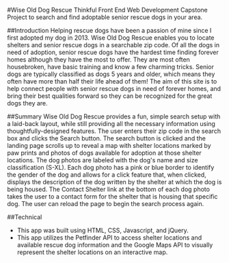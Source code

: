 #Wise Old Dog Rescue
Thinkful Front End Web Development Capstone Project to search and find adoptable senior rescue dogs in your area.

##Introduction
Helping rescue dogs have been a passion of mine since I first adopted my dog in 2013. Wise Old Dog Rescue enables you to locate shelters and senior rescue dogs in a searchable zip code. Of all the dogs in need of adoption, senior rescue dogs have the hardest time finding forever homes although they have the most to offer. They are most often housebroken, have basic training and know a few charming tricks. Senior dogs are typically classified as dogs 5 years and older, which means they often have more than half their life ahead of them! The aim of this site is to help connect people with senior rescue dogs in need of forever homes, and bring their best qualities forward so they can be recognized for the great dogs they are.

##Summary
Wise Old Dog Rescue provides a fun, simple search setup with a laid-back layout, while still providing all the necessary information using thoughtfully-designed features. The user enters their zip code in the search box and clicks the Search button. The search button is clicked and the landing page scrolls up to reveal a map with shelter locations marked by paw prints and photos of dogs available for adoption at those shelter locations. The dog photos are labeled with the dog's name and size classification (S-XL). Each dog photo has a pink or blue border to identify the gender of the dog and allows for a click feature that, when clicked, displays the description of the dog written by the shelter at which the dog is being housed. The Contact Shelter link at the bottom of each dog photo takes the user to a contact form for the shelter that is housing that specific dog. The user can reload the page to begin the search process again.

##Technical
- This app was built using HTML, CSS, Javascript, and jQuery.
- This app utilizes the Petfinder API to access shelter locations and available rescue dog information and the Google Maps API to visually represent the shelter locations on an interactive map.
